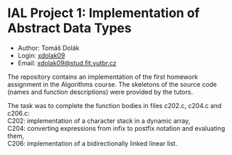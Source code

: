 # IAL Project 1: Implementation of Abstract Data Types
- Author: Tomáš Dolák 
- Login: [xdolak09](https://www.vut.cz/lide/tomas-dolak-247220)
- Email: <xdolak09@stud.fit.vutbr.cz>

The repository contains an implementation of the first homework assignment in the Algorithms course. The skeletons of the source code (names and function descriptions) were provided by the tutors.

The task was to complete the function bodies in files c202.c, c204.c and c206.c: <br>
C202: implementation of a character stack in a dynamic array,<br>
C204: converting expressions from infix to postfix notation and evaluating them,<br>
C206: implementation of a bidirectionally linked linear list. <br>
